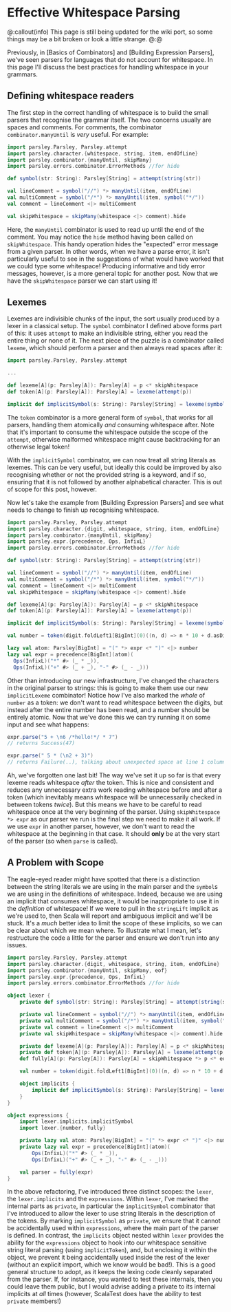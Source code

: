 # Effective Whitespace Parsing

@:callout(info)
This page is still being updated for the wiki port, so some things may be a bit broken or look a little strange.
@:@

Previously, in [Basics of Combinators] and [Building Expression Parsers],
we've seen parsers for languages that do not account for whitespace. In this page I'll discuss
the best practices for handling whitespace in your grammars.

## Defining whitespace readers
The first step in the correct handling of whitespace is to build the small parsers that
recognise the grammar itself.  The two concerns usually are spaces and comments. For
comments, the combinator `combinator.manyUntil` is _very_ useful. For example:

```scala
import parsley.Parsley, Parsley.attempt
import parsley.character.{whitespace, string, item, endOfLine}
import parsley.combinator.{manyUntil, skipMany}
import parsley.errors.combinator.ErrorMethods //for hide

def symbol(str: String): Parsley[String] = attempt(string(str))

val lineComment = symbol("//") *> manyUntil(item, endOfLine)
val multiComment = symbol("/*") *> manyUntil(item, symbol("*/"))
val comment = lineComment <|> multiComment

val skipWhitespace = skipMany(whitespace <|> comment).hide
```

Here, the `manyUntil` combinator is used to read up until the end of the comment. You may
notice the `hide` method having been called on `skipWhitespace`. This handy operation
hides the "expected" error message from a given parser. In other words, when we have a
parse error, it isn't particularly useful to see in the suggestions of what would have
worked that we could type some whitespace! Producing informative and tidy error messages,
however, is a more general topic for another post. Now that we have the `skipWhitespace`
parser we can start using it!

## Lexemes
Lexemes are indivisible chunks of the input, the sort usually produced by a lexer in a
classical setup. The `symbol` combinator I defined above forms part of this: it uses `attempt`
to make an indivisible string, either you read the entire thing or none of it. The next piece
of the puzzle is a combinator called `lexeme`, which should perform a parser and then always
read spaces after it:

```scala
import parsley.Parsley, Parsley.attempt

...

def lexeme[A](p: Parsley[A]): Parsley[A] = p <* skipWhitespace
def token[A](p: Parsley[A]): Parsley[A] = lexeme(attempt(p))

implicit def implicitSymbol(s: String): Parsley[String] = lexeme(symbol(s))
```

The `token` combinator is a more general form of `symbol`, that works for all parsers, handling
them atomically _and_ consuming whitespace after. Note that it's important to consume the whitespace
outside the scope of the `attempt`, otherwise malformed whitespace might cause backtracking for an
otherwise legal token!

With the `implicitSymbol` combinator, we can now treat all string literals as lexemes. This
can be very useful, but ideally this could be improved by also recognising whether or not the
provided string is a keyword, and if so, ensuring that it is not followed by another
alphabetical character. This is out of scope for this post, however.

Now let's take the example
from [Building Expression Parsers] and see what needs to change to finish up recognising whitespace.

```scala
import parsley.Parsley, Parsley.attempt
import parsley.character.{digit, whitespace, string, item, endOfLine}
import parsley.combinator.{manyUntil, skipMany}
import parsley.expr.{precedence, Ops, InfixL}
import parsley.errors.combinator.ErrorMethods //for hide

def symbol(str: String): Parsley[String] = attempt(string(str))

val lineComment = symbol("//") *> manyUntil(item, endOfLine)
val multiComment = symbol("/*") *> manyUntil(item, symbol("*/"))
val comment = lineComment <|> multiComment
val skipWhitespace = skipMany(whitespace <|> comment).hide

def lexeme[A](p: Parsley[A]): Parsley[A] = p <* skipWhitespace
def token[A](p: Parsley[A]): Parsley[A] = lexeme(attempt(p))

implicit def implicitSymbol(s: String): Parsley[String] = lexeme(symbol(s))

val number = token(digit.foldLeft1[BigInt](0)((n, d) => n * 10 + d.asDigit))

lazy val atom: Parsley[BigInt] = "(" *> expr <* ")" <|> number
lazy val expr = precedence[BigInt](atom)(
  Ops(InfixL)("*" #> (_ * _)),
  Ops(InfixL)("+" #> (_ + _), "-" #> (_ - _)))
```

Other than introducing our new infrastructure, I've changed the characters in the original
parser to strings: this is going to make them use our new `implicitLexeme` combinator! Notice
how I've also marked the _whole_ of `number` as a token: we don't want to read whitespace
between the digits, but instead after the entire number has been read, and a number should be entirely
atomic. Now that we've done this we can try running it on some input and see what happens:

```scala
expr.parse("5 + \n6 /*hello!*/ * 7")
// returns Success(47)

expr.parse(" 5 * (\n2 + 3)")
// returns Failure(..), talking about unexpected space at line 1 column 1
```

Ah, we've forgotten one last bit! The way we've set it up so far is that every lexeme reads
whitespace _after_ the token. This is nice and consistent and reduces any unnecessary extra
work reading whitespace before and after a token (which inevitably means whitespace will be
unnecessarily checked in between tokens _twice_). But this means we have to be careful to
read whitespace once at the very beginning of the parser. Using `skipWhitespace *> expr` as
our parser we run is the final step we need to make it all work. If we use `expr` in another
parser, however, we don't want to read the whitespace at the beginning in that case. It should
**only** be at the very start of the parser (so when `parse` is called).

## A Problem with Scope
The eagle-eyed reader might have spotted that there is a distinction between the string literals we
are using in the main parser and the `symbol`s we are using in the definitions of whitespace. Indeed,
because we are using an implicit that consumes whitespace, it would be inappropriate
to use it in the _definition_ of whitespace! If we were to pull in the `stringLift` implicit as we're
used to, then Scala will report and ambiguous implicit and we'll be stuck. It's a _much_ better idea
to limit the scope of these implicits, so we can be clear about which we mean where. To illustrate
what I mean, let's restructure the code a little for the parser and ensure we don't run into any issues.

```scala
import parsley.Parsley, Parsley.attempt
import parsley.character.{digit, whitespace, string, item, endOfLine}
import parsley.combinator.{manyUntil, skipMany, eof}
import parsley.expr.{precedence, Ops, InfixL}
import parsley.errors.combinator.ErrorMethods //for hide

object lexer {
    private def symbol(str: String): Parsley[String] = attempt(string(str))

    private val lineComment = symbol("//") *> manyUntil(item, endOfLine)
    private val multiComment = symbol("/*") *> manyUntil(item, symbol("*/"))
    private val comment = lineComment <|> multiComment
    private val skipWhitespace = skipMany(whitespace <|> comment).hide

    private def lexeme[A](p: Parsley[A]): Parsley[A] = p <* skipWhitespace
    private def token[A](p: Parsley[A]): Parsley[A] = lexeme(attempt(p))
    def fully[A](p: Parsley[A]): Parsley[A] = skipWhitespace *> p <* eof

    val number = token(digit.foldLeft1[BigInt](0)((n, d) => n * 10 + d.asDigit))

    object implicits {
        implicit def implicitSymbol(s: String): Parsley[String] = lexeme(symbol(s)) // or `lexeme(token(string(s)))
    }
}

object expressions {
    import lexer.implicits.implicitSymbol
    import lexer.{number, fully}

    private lazy val atom: Parsley[BigInt] = "(" *> expr <* ")" <|> number
    private lazy val expr = precedence[BigInt](atom)(
        Ops(InfixL)("*" #> (_ * _)),
        Ops(InfixL)("+" #> (_ + _), "-" #> (_ - _)))

    val parser = fully(expr)
}
```

In the above refactoring, I've introduced three distinct scopes: the `lexer`, the `lexer.implicits`
and the `expressions`. Within `lexer`, I've marked the internal parts as `private`, in particular
the `implicitSymbol` combinator that I've introduced to allow the lexer to use string literals in
the description of the tokens. By marking `implicitSymbol` as `private`, we ensure that it cannot be
accidentally used within `expressions`, where the main part of the parser is defined. In contrast,
the `implicits` object nested within `lexer` provides the ability for the `expressions` object to
hook into our whitespace sensitive string literal parsing (using `implicitToken`), and, but
enclosing it within the object, we prevent it being accidentally used inside the rest of the lexer
(without an explicit import, which we know would be bad!). This is a good general structure to adopt,
as it keeps the lexing code cleanly separated from the parser. If, for instance, you wanted to test
these internals, then you could leave them public, but I would advise adding a private to its
internal implicits at _all_ times (however, ScalaTest does have the ability to test `private` members!)
